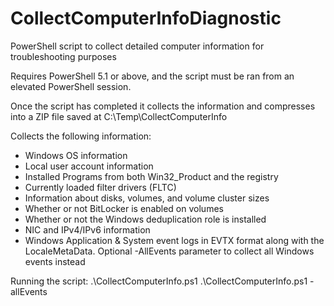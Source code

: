 # CollectComputerInfoDiagnostic
PowerShell script to collect detailed computer information for troubleshooting purposes

Requires PowerShell 5.1 or above, and the script must be ran from an elevated PowerShell session. 

Once the script has completed it collects the information and compresses into a ZIP file saved at C:\Temp\CollectComputerInfo

Collects the following information:
- Windows OS information
- Local user account information
- Installed Programs from both Win32_Product and the registry
- Currently loaded filter drivers (FLTC)
- Information about disks, volumes, and volume cluster sizes
- Whether or not BitLocker is enabled on volumes
- Whether or not the Windows deduplication role is installed
- NIC and IPv4/IPv6 information
- Windows Application & System event logs in EVTX format along with the LocaleMetaData. Optional -AllEvents parameter to collect all Windows events instead

Running the script:
.\CollectComputerInfo.ps1
.\CollectComputerInfo.ps1 -allEvents